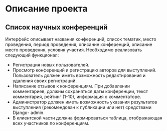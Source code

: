 # Описание проекта

## Список научных конференций

Интерфейс описывает названия конференций, список тематик, место проведения,
период проведения, описание конференций, описание место проведения, условия участия.
Необходимо реализовать следующий функционал:

- Регистрация новых пользователей.
- Просмотр конференций и регистрацию авторов для выступлений.
  Пользователь должен иметь возможность редактирования и удаления своих
  регистраций.
- Написание отзывов к конференциям. При добавлении комментариев,
  должны сохраняться даты конференции, текст комментария, рейтинг (1-10),
  информация о комментаторе.
- Администратор должен иметь возможность указания результатов
  выступления (рекомендован к публикации или нет) средствами Django-
  admin.
- В клиентской части должна формироваться таблица, отображающая всех
  участников по конференциям.
